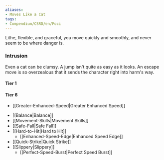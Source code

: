 ```yaml
---  
aliases:  
- Moves Like a Cat  
tags:  
- Compendium/CSRD/en/Foci  
---
```

  
Lithe, flexible, and graceful, you move quickly and smoothly, and never seem to be where danger is.  
 ### Intrusion  
Even a cat can be clumsy. A jump isn't quite as easy as it looks. An escape move is so overzealous that it sends the character right into harm's way.
  
#### Tier 1  
#### Tier 6  
  
  - [[Greater-Enhanced-Speed|Greater Enhanced Speed]]  
* [[Balance|Balance]]  
* [[Movement-Skills|Movement Skills]]  
* [[Safe-Fall|Safe Fall]]  
* [[Hard-to-Hit|Hard to Hit]]  
  - [[Enhanced-Speed-Edge|Enhanced Speed Edge]]  
* [[Quick-Strike|Quick Strike]]  
* [[Slippery|Slippery]]  
  - [[Perfect-Speed-Burst|Perfect Speed Burst]]  

